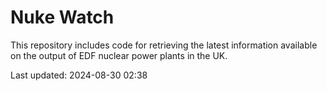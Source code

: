 # Nuke Watch

This repository includes code for retrieving the latest information available on the output of EDF nuclear power plants in the UK.

Last updated: 2024-08-30 02:38